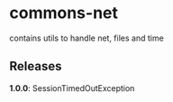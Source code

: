 # commons-net

contains utils to handle net, files and time

## Releases

__1.0.0__: SessionTimedOutException